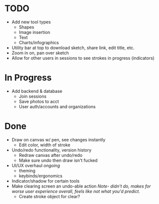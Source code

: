 # TODO
- Add new tool types
    - Shapes
    - Image insertion
    - Text
    - Charts/infographics
- Utility bar at top to download sketch, share link, edit title, etc.
- Zoom in on, pan over sketch
- Allow for other users in sessions to see strokes in progress (indicators)

# In Progress
- Add backend & database
    - Join sessions
    - Save photos to acct
    - User auth/accounts and organizations
    
# Done
- Draw on canvas w/ pen, see changes instantly
    - Edit color, width of stroke
- Undo/redo functionality, version history
    - Redraw canvas after undo/redo
    - Make sure undo then draw isn't fucked
- UI/UX overhaul *ongoing*
    - theming
    - keybinds/ergonomics
- Indicator/shadow for certain tools
- Make clearing screen an undo-able action *Note- didn't do, makes for worse
  user experience overall, feels like not what you'd predict.*
    - Create stroke object for clear?
